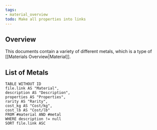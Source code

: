 ```yaml
---
tags:
- material_overview
todo: Make all properties into links
---
```

## Overview
This documents contain a variety of different metals, which is a type of [[Materials Overview|Material]].
## List of Metals
```dataview
TABLE WITHOUT ID
file.link AS "Material",
description AS "Description",
properties AS "Properties",
rarity AS "Rarity",
cost_kg AS "Cost/kg",
cost_lb AS "Cost/lb"
FROM #material AND #metal
WHERE description != null
SORT file.link ASC
```
